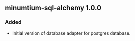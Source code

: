 ## minumtium-sql-alchemy 1.0.0

### Added

- Initial version of database adapter for postgres database.